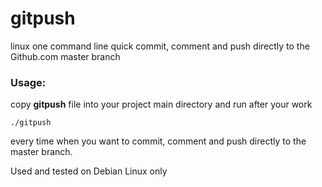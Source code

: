 # gitpush
linux one command line quick commit, comment and push directly to the Github.com master branch

### Usage:
copy **gitpush** file into your project main directory and run after your work
```shell
./gitpush
```
every time when you want to commit, comment and push directly to the master branch.

Used and tested on Debian Linux only
